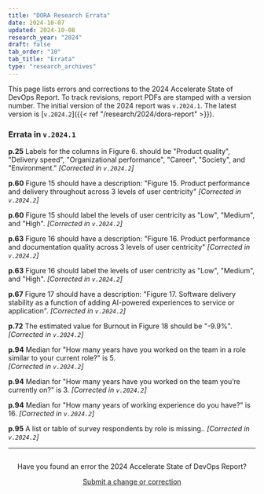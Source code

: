 ```yaml
---
title: "DORA Research Errata"
date: 2024-10-07
updated: 2024-10-08
research_year: "2024"
draft: false
tab_order: "10"
tab_title: "Errata"
type: "research_archives"
---
```


This page lists errors and corrections to the 2024 Accelerate State of DevOps Report. To track revisions, report PDFs are stamped with a version number. The initial version of the 2024 report was `v.2024.1`. The latest version is [`v.2024.2`]({{< ref "/research/2024/dora-report" >}}).

### Errata in `v.2024.1`

**p.25** Labels for the columns in Figure 6. should be "Product quality", "Delivery speed", "Organizational performance", "Career", "Society", and "Environment." _[Corrected in `v.2024.2`]_

**p.60** Figure 15 should have a description: "Figure 15.  Product performance and delivery throughout across 3 levels of user centricity" _[Corrected in `v.2024.2`]_

**p.60** Figure 15 should label the levels of user centricity as "Low", "Medium", and "High". _[Corrected in `v.2024.2`]_

**p.63** Figure 16 should have a description: "Figure 16. Product performance and documentation quality across 3 levels of user centricity" _[Corrected in `v.2024.2`]_

**p.63** Figure 16 should label the levels of user centricity as "Low", "Medium", and "High". _[Corrected in `v.2024.2`]_

**p.67** Figure 17 should have a description: "Figure 17. Software delivery stability as a function of adding AI-powered experiences to service or application". _[Corrected in `v.2024.2`]_

**p.72** The estimated value for Burnout in Figure 18 should be "-9.9%". _[Corrected in `v.2024.2`]_

**p.94** Median for "How many years have you worked on the team in a role similar to your current role?" is 5. <br />_[Corrected in `v.2024.2`]_<!-- line break to keep the "corrected" marker all on the same line -->

**p.94** Median for "How many years have you worked on the team you’re currently on?" is 3. _[Corrected in `v.2024.2`]_

**p.94** Median for "How many years of working experience do you have?" is 16. _[Corrected in `v.2024.2`]_

**p.95** A list or table of survey respondents by role is missing.. _[Corrected in `v.2024.2`]_

-----
<div style="text-align:center; margin-top:2em;">
Have you found an error the 2024 Accelerate State of DevOps Report?

<a href='mailto:dora-advocacy@google.com?subject=DORA+Accelerate+State+of+DevOps+Report+2024+error+report' class='button' target="_blank">Submit a change or correction</a>
</div>